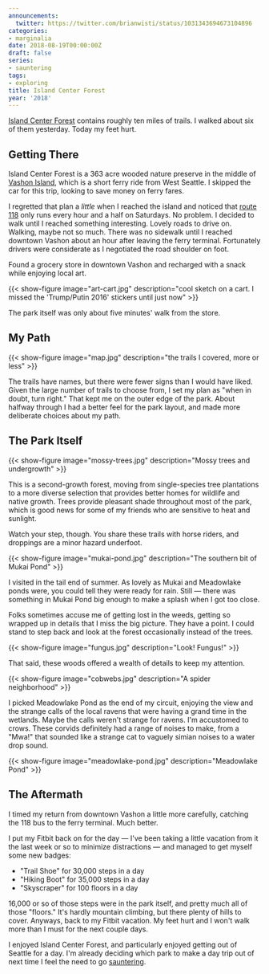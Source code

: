 ```yaml
---
announcements:
  twitter: https://twitter.com/brianwisti/status/1031343694673104896
categories:
- marginalia
date: 2018-08-19T00:00:00Z
draft: false
series:
- sauntering
tags:
- exploring
title: Island Center Forest
year: '2018'
---
```


[Island Center Forest][] contains roughly ten miles of trails. I walked about six of them yesterday. Today my
feet hurt.

[Island Center Forest]: https://www.wta.org/go-hiking/hikes/island-center-forest
<!--more-->

## Getting There

Island Center Forest is a 363 acre wooded nature preserve in the middle of [Vashon Island][], which is a short
ferry ride from West Seattle. I skipped the car for this trip, looking to save money on ferry fares.

[Vashon Island]: http://www.vashonchamber.com/

I regretted that plan a *little* when I reached the island and noticed that [route 118][] only runs every hour
and a half on Saturdays. No problem. I decided to walk until I reached something interesting. Lovely roads to
drive on. Walking, maybe not so much. There was no sidewalk until I reached downtown Vashon about an hour
after leaving the ferry terminal. Fortunately drivers were considerate as I negotiated the road shoulder on
foot.

[route 118]: https://www.kingcounty.gov/depts/transportation/metro/schedules-maps/118-119.aspx

Found a grocery store in downtown Vashon and recharged with a snack while enjoying local art.

{{< show-figure
    image="art-cart.jpg"
    description="cool sketch on a cart. I missed the 'Trump/Putin 2016' stickers until just now" >}}

The park itself was only about five minutes' walk from the store.

## My Path

{{< show-figure
    image="map.jpg" description="the trails I covered, more or less" >}}

The trails have names, but there were fewer signs than I would have liked. Given the large number of trails to
choose from, I set my plan as "when in doubt, turn right." That kept me on the outer edge of the park. About
halfway through I had a better feel for the park layout, and made more deliberate choices about my path.

## The Park Itself

{{< show-figure
    image="mossy-trees.jpg"
    description="Mossy trees and undergrowth" >}}

This is a second-growth forest, moving from single-species tree plantations to a more diverse selection that
provides better homes for wildlife and native growth. Trees provide pleasant shade throughout most of the
park, which is good news for some of my friends who are sensitive to heat and sunlight.

Watch your step, though. You share these trails with horse riders, and droppings are a minor hazard underfoot.

{{< show-figure
    image="mukai-pond.jpg"
    description="The southern bit of Mukai Pond" >}}

I visited in the tail end of summer. As lovely as Mukai and Meadowlake ponds were, you could tell they were
ready for rain. Still — there was something in Mukai Pond big enough to make a splash when I got too close.

Folks sometimes accuse me of getting lost in the weeds, getting so wrapped up in details that I miss the big
picture. They have a point. I could stand to step back and look at the forest occasionally instead of the
trees.

{{< show-figure
    image="fungus.jpg"
    description="Look! Fungus!" >}}

That said, these woods offered a wealth of details to keep my attention.

{{< show-figure
    image="cobwebs.jpg"
    description="A spider neighborhood" >}}

I picked Meadowlake Pond as the end of my circuit, enjoying the view and the strange calls of the local ravens
that were having a grand time in the wetlands. Maybe the calls weren't strange for ravens. I'm accustomed to
crows. These corvids definitely had a range of noises to make, from a "Mwa!" that sounded like a strange
cat to vaguely simian noises to a water drop sound.

{{< show-figure
    image="meadowlake-pond.jpg"
    description="Meadowlake Pond" >}}

## The Aftermath

I timed my return from downtown Vashon a little more carefully, catching the 118 bus to the ferry terminal. Much better.

I put my Fitbit back on for the day — I've been taking a little vacation from it the last week or so to
minimize distractions — and managed to get myself some new badges:

* "Trail Shoe" for 30,000 steps in a day
* "Hiking Boot" for 35,000 steps in a day
* "Skyscraper" for 100 floors in a day

16,000 or so of those steps were in the park itself, and pretty much all of those "floors." It's hardly
mountain climbing, but there plenty of hills to cover. Anyways, back to my Fitbit vacation. My feet hurt and I
won't walk more than I must for the next couple days.

I enjoyed Island Center Forest, and particularly enjoyed getting out of Seattle for a day. I'm already
deciding which park to make a day trip out of next time I feel the need to go [sauntering][].

[sauntering]: /tags/sauntering

